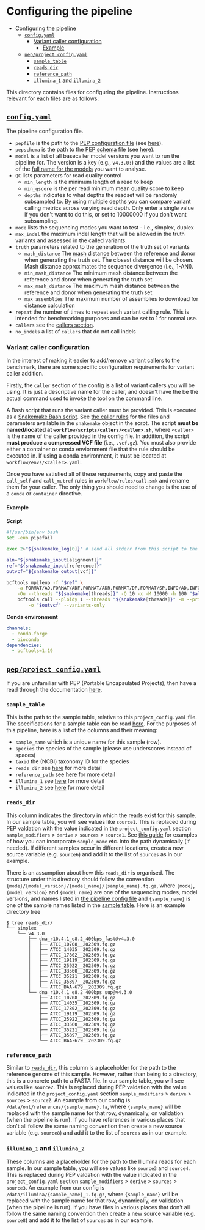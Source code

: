 # Configuring the pipeline

- [Configuring the pipeline](#configuring-the-pipeline)
  - [`config.yaml`](#configyaml)
    - [Variant caller configuration](#variant-caller-configuration)
      - [Example](#example)
  - [`pep/project_config.yaml`](#pepproject_configyaml)
    - [`sample_table`](#sample_table)
    - [`reads_dir`](#reads_dir)
    - [`reference_path`](#reference_path)
    - [`illumina_1` and `illumina_2`](#illumina_1-and-illumina_2)

This directory contains files for configuring the pipeline. Instructions relevant for each files are as follows:

## [`config.yaml`](./config.yaml)

The pipeline configuration file.

- `pepfile` is the path to the [PEP configuration file][pepconfig] (see [here](#pepproject_configyaml)).
- `pepschema` is the path to the [PEP schema][pepschema] file (see [here](../schemas/pep.yaml)).
- `model` is a list of all basecaller model versions you want to run the pipeline for. The version is a key (e.g., `v4.3.0:`) and the values are a list of the [full name for the models](https://github.com/nanoporetech/dorado#available-basecalling-models) you want to analyse.
- `QC` lists parameters for read quality control
  - `min_length` is the minimum length of a read to keep
  - `min_qscore` is the per read minimum mean quality score to keep
  - `depths` indicates to what depths the readset will be randomly subsampled to. By using multiple depths you can compare variant calling metrics across varying read depth. Only enter a single value if you don't want to do this, or set to 10000000 if you don't want subsampling.
- `mode` lists the sequencing modes you want to test - i.e., simplex, duplex
- `max_indel` the maximum indel length that will be allowed in the truth variants and assessed in the called variants.
- `truth` parameters related to the generation of the truth set of variants
  - `mash_distance` The [mash] distance between the reference and donor when generating the truth set. The closest distance will be chosen. Mash distance approximates the sequence divergence (i.e., 1-ANI).
  - `min_mash_distance` The minimum mash distance between the reference and donor when generating the truth set
  - `max_mash_distance` The maximum mash distance between the reference and donor when generating the truth set
  - `max_assemblies` The maximum number of assemblies to download for distance calculation
- `repeat` the number of times to repeat each variant calling rule. This is intended for benchmarking purposes and can be set to 1 for normal use.
- `callers` see the [callers section](#variant-caller-configuration).
- `no_indels` a list of `callers` that do not call indels

### Variant caller configuration

In the interest of making it easier to add/remove variant callers to the benchmark, there are some specific configuration requirements for variant caller addition.

Firstly, the `caller` section of the config is a list of variant callers you will be using. It is just a descriptive name for the caller, and doesn't have the be the actual command used to invoke the tool on the command line.

A Bash script that runs the variant caller must be provided. This is executed as a [Snakemake Bash script][smk-script]. See [the caller rules](../workflow/rules/call.smk) for the files and parameters available in the `snakemake` object in the scrpt. The script **must be named/located at `workflow/scripts/callers/<caller>.sh`**, where `<caller>` is the name of the caller provided in the config file. In addition, the script **must produce a compressed VCF file** (i.e., `.vcf.gz`). You must also provide either a container or conda enviornment file that the rule should be executed in. If using a conda environment, it must be located at `workflow/envs/<caller>.yaml`.

Once you have satisfied all of these requirements, copy and paste the `call_self` and `call_mutref` rules in `workflow/rules/call.smk` and rename them for your caller. The only thing you should need to change is the use of a `conda` or `container` directive.

#### Example

**Script**

```bash
#!/usr/bin/env bash
set -euo pipefail

exec 2>"${snakemake_log[0]}" # send all stderr from this script to the log file

aln="${snakemake_input[alignment]}"
ref="${snakemake_input[reference]}"
outvcf="${snakemake_output[vcf]}"

bcftools mpileup -f "$ref" \
    -a FORMAT/AD,FORMAT/ADF,FORMAT/ADR,FORMAT/DP,FORMAT/SP,INFO/AD,INFO/ADF,INFO/ADR \
    -Ou --threads "${snakemake[threads]}" -Q 10 -x -M 10000 -h 100 "$aln" |
    bcftools call --ploidy 1 --threads "${snakemake[threads]}" -m --prior 0.005 \
        -o "$outvcf" --variants-only
```

**Conda environment**

```yaml
channels:
  - conda-forge
  - bioconda
dependencies:
  - bcftools=1.19
```

## [`pep/project_config.yaml`](./pep/project_config.yaml)

If you are unfamiliar with PEP (Portable Encapsulated Projects), then have a read through the documentation [here][pep].

### `sample_table`

This is the path to the sample table, relative to this `project_config.yaml` file. The specifications for a sample table can be read [here][pepsample]. For the purposes of this pipeline, here is a list of the columns and their meaning:

- `sample_name` which is a unique name for this sample (row).
- `species` the species of the sample (please use underscores instead of spaces)
- `taxid` the (NCBI) taxonomy ID for the species
- `reads_dir` see [here](#reads_dir) for more detail
- `reference_path` see [here](#reference_path) for more detail
- `illumina_1` see [here](#illumina_1-and-illumina_2) for more detail
- `illumina_2` see [here](#illumina_1-and-illumina_2) for more detail

### `reads_dir`

This column indicates the directory in which the reads exist for this sample. In our sample table, you will see values like `source1`. This is replaced during PEP valdation with the value indicated in the `project_config.yaml` section `sample_modifiers` > `derive` > `sources` > `source1`. See [this guide][peppathguide] for examples of how you can incorporate `sample_name` etc. into the path dynamically (if needed). If different samples occur in different locations, create a new source variable (e.g. `source6`) and add it to the list of `sources` as in our example.

There is an assumption about how this `reads_dir` is organised. The structure under this directory should follow the convention `{mode}/{model_version}/{model_name}/{sample_name}.fq.gz`, where `{mode}`, `{model_version}` and `{model_name}` are one of the sequencing modes, model versions, and names listed in [the pipeline config file](#configyaml) and `{sample_name}` is one of the sample names listed in the [sample table](#sample_table). Here is an example directory tree

```text
$ tree reads_dir/
└── simplex
    └── v4.3.0
        ├── dna_r10.4.1_e8.2_400bps_fast@v4.3.0
        │   ├── ATCC_10708__202309.fq.gz
        │   ├── ATCC_14035__202309.fq.gz
        │   ├── ATCC_17802__202309.fq.gz
        │   ├── ATCC_19119__202309.fq.gz
        │   ├── ATCC_25922__202309.fq.gz
        │   ├── ATCC_33560__202309.fq.gz
        │   ├── ATCC_35221__202309.fq.gz
        │   ├── ATCC_35897__202309.fq.gz
        │   └── ATCC_BAA-679__202309.fq.gz
        └── dna_r10.4.1_e8.2_400bps_sup@v4.3.0
            ├── ATCC_10708__202309.fq.gz
            ├── ATCC_14035__202309.fq.gz
            ├── ATCC_17802__202309.fq.gz
            ├── ATCC_19119__202309.fq.gz
            ├── ATCC_25922__202309.fq.gz
            ├── ATCC_33560__202309.fq.gz
            ├── ATCC_35221__202309.fq.gz
            ├── ATCC_35897__202309.fq.gz
            └── ATCC_BAA-679__202309.fq.gz
```

### `reference_path`

Similar to [`reads_dir`](#reads_dir), this column is a placeholder for the path to the reference genome of this sample. However, rather than being to a directory, this is a concrete path to a FASTA file. In our sample table, you will see values like `source2`. This is replaced during PEP valdation with the value indicated in the `project_config.yaml` section `sample_modifiers` > `derive` > `sources` > `source2`. An example from our config is `/data/ont/references/{sample_name}.fa`, where `{sample_name}` will be replaced with the sample name for that row, dynamically, on validation (when the pipeline is run). If you have references in various places that don't all follow the same naming convention then create a new source variable (e.g. `source8`) and add it to the list of `sources` as in our example.

### `illumina_1` and `illumina_2`

These columns are a placeholder for the path to the Illumina reads for each sample. In our sample table, you will see values like `source3` and `source4`. This is replaced during PEP valdation with the value indicated in the `project_config.yaml` section `sample_modifiers` > `derive` > `sources` > `source3`. An example from our config is `/data/illumina/{sample_name}_1.fq.gz`, where `{sample_name}` will be replaced with the sample name for that row, dynamically, on validation (when the pipeline is run). If you have files in various places that don't all follow the same naming convention then create a new source variable (e.g. `source8`) and add it to the list of `sources` as in our example.

[pepschema]: http://eido.databio.org/en/latest/writing-a-schema/
[pepconfig]: http://pep.databio.org/en/latest/specification/#project-config-file-specification
[pep]: http://pep.databio.org/en/latest/
[pepsample]: http://pep.databio.org/en/latest/specification/#sample-table-specification
[peppathguide]: http://pep.databio.org/en/latest/howto_eliminate_paths/
[mash]: https://github.com/marbl/Mash
[runtime]: https://snakemake.readthedocs.io/en/stable/snakefiles/rules.html#snakefiles-standard-resources
[smk-script]: https://snakemake.readthedocs.io/en/stable/snakefiles/rules.html#external-scripts
